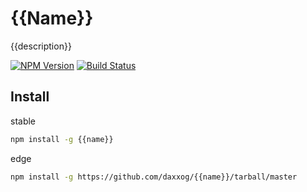 # {{Name}}

  {{description}}

  [![NPM Version][npm-image]][npm-url]
  [![Build Status][travis-image]][travis-url]

Install
-------
stable
```bash
npm install -g {{name}}
```
edge
```bash
npm install -g https://github.com/daxxog/{{name}}/tarball/master
```

[npm-image]: https://img.shields.io/npm/v/{{name}}.svg
[npm-url]: https://npmjs.org/package/{{name}}
[travis-image]: https://img.shields.io/travis/daxxog/{{name}}.png?branch=master
[travis-url]: https://travis-ci.org/daxxog/{{name}}
